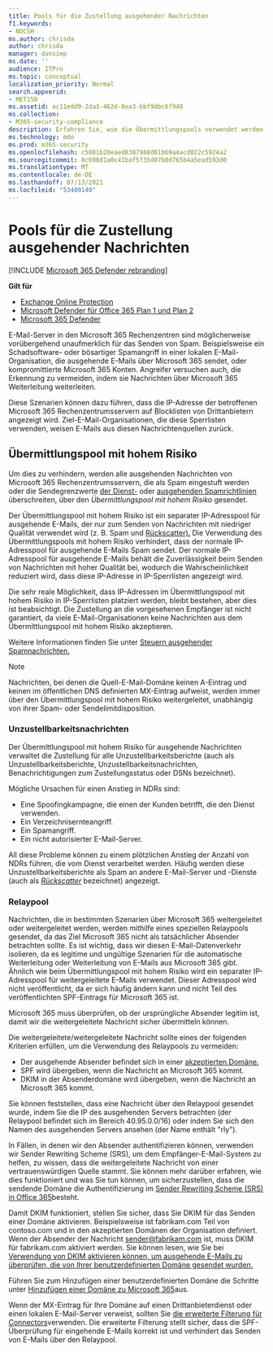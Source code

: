 ```yaml
---
title: Pools für die Zustellung ausgehender Nachrichten
f1.keywords:
- NOCSH
ms.author: chrisda
author: chrisda
manager: dansimp
ms.date: ''
audience: ITPro
ms.topic: conceptual
localization_priority: Normal
search.appverid:
- MET150
ms.assetid: ac11edd9-2da3-462d-8ea3-bbf9dbc6f948
ms.collection:
- M365-security-compliance
description: Erfahren Sie, wie die Übermittlungspools verwendet werden, um den Ruf von E-Mail-Servern in den Microsoft 365 Rechenzentren zu schützen.
ms.technology: mdo
ms.prod: m365-security
ms.openlocfilehash: c5881b20eaed8387988d01b69a4acd022c5924a2
ms.sourcegitcommit: 8c698d1a0c41baf5f35d07b0d765b4a5ead593d0
ms.translationtype: MT
ms.contentlocale: de-DE
ms.lasthandoff: 07/13/2021
ms.locfileid: "53409140"
---
```

# <a name="outbound-delivery-pools"></a>Pools für die Zustellung ausgehender Nachrichten

[!INCLUDE [Microsoft 365 Defender rebranding](../includes/microsoft-defender-for-office.md)]

**Gilt für**
- [Exchange Online Protection](exchange-online-protection-overview.md)
- [Microsoft Defender für Office 365 Plan 1 und Plan 2](defender-for-office-365.md)
- [Microsoft 365 Defender](../defender/microsoft-365-defender.md)

E-Mail-Server in den Microsoft 365 Rechenzentren sind möglicherweise vorübergehend unaufmerklich für das Senden von Spam. Beispielsweise ein Schadsoftware- oder bösartiger Spamangriff in einer lokalen E-Mail-Organisation, die ausgehende E-Mails über Microsoft 365 sendet, oder kompromittierte Microsoft 365 Konten. Angreifer versuchen auch, die Erkennung zu vermeiden, indem sie Nachrichten über Microsoft 365 Weiterleitung weiterleiten.

Diese Szenarien können dazu führen, dass die IP-Adresse der betroffenen Microsoft 365 Rechenzentrumsservern auf Blocklisten von Drittanbietern angezeigt wird. Ziel-E-Mail-Organisationen, die diese Sperrlisten verwenden, weisen E-Mails aus diesen Nachrichtenquellen zurück.

## <a name="high-risk-delivery-pool"></a>Übermittlungspool mit hohem Risiko
Um dies zu verhindern, werden alle ausgehenden Nachrichten von Microsoft 365 Rechenzentrumsservern, die als Spam eingestuft werden oder die Sendegrenzwerte [der Dienst-](/office365/servicedescriptions/exchange-online-service-description/exchange-online-limits#sending-limits-across-office-365-options) oder [ausgehenden Spamrichtlinien](configure-the-outbound-spam-policy.md) überschreiten, über den _Übermittlungspool mit hohem Risiko_ gesendet.

Der Übermittlungspool mit hohem Risiko ist ein separater IP-Adresspool für ausgehende E-Mails, der nur zum Senden von Nachrichten mit niedriger Qualität verwendet wird (z. B. Spam und [Rückscatter).](backscatter-messages-and-eop.md) Die Verwendung des Übermittlungspools mit hohem Risiko verhindert, dass der normale IP-Adresspool für ausgehende E-Mails Spam sendet. Der normale IP-Adresspool für ausgehende E-Mails behält die Zuverlässigkeit beim Senden von Nachrichten mit hoher Qualität bei, wodurch die Wahrscheinlichkeit reduziert wird, dass diese IP-Adresse in IP-Sperrlisten angezeigt wird.

Die sehr reale Möglichkeit, dass IP-Adressen im Übermittlungspool mit hohem Risiko in IP-Sperrlisten platziert werden, bleibt bestehen, aber dies ist beabsichtigt. Die Zustellung an die vorgesehenen Empfänger ist nicht garantiert, da viele E-Mail-Organisationen keine Nachrichten aus dem Übermittlungspool mit hohem Risiko akzeptieren.

Weitere Informationen finden Sie unter [Steuern ausgehender Spamnachrichten.](outbound-spam-controls.md)

> [!NOTE]
> Nachrichten, bei denen die Quell-E-Mail-Domäne keinen A-Eintrag und keinen im öffentlichen DNS definierten MX-Eintrag aufweist, werden immer über den Übermittlungspool mit hohem Risiko weitergeleitet, unabhängig von ihrer Spam- oder Sendelimitdisposition.

### <a name="bounce-messages"></a>Unzustellbarkeitsnachrichten

Der Übermittlungspool mit hohem Risiko für ausgehende Nachrichten verwaltet die Zustellung für alle Unzustellbarkeitsberichte (auch als Unzustellbarkeitsberichte, Unzustellbarkeitsnachrichten, Benachrichtigungen zum Zustellungsstatus oder DSNs bezeichnet).

Mögliche Ursachen für einen Anstieg in NDRs sind:

- Eine Spoofingkampagne, die einen der Kunden betrifft, die den Dienst verwenden.
- Ein Verzeichnisernteangriff.
- Ein Spamangriff.
- Ein nicht autorisierter E-Mail-Server.

All diese Probleme können zu einem plötzlichen Anstieg der Anzahl von NDRs führen, die vom Dienst verarbeitet werden. Häufig werden diese Unzustellbarkeitsberichte als Spam an andere E-Mail-Server und -Dienste (auch als _[Rückscatter](backscatter-messages-and-eop.md)_ bezeichnet) angezeigt.


### <a name="relay-pool"></a>Relaypool

Nachrichten, die in bestimmten Szenarien über Microsoft 365 weitergeleitet oder weitergeleitet werden, werden mithilfe eines speziellen Relaypools gesendet, da das Ziel Microsoft 365 nicht als tatsächlicher Absender betrachten sollte. Es ist wichtig, dass wir diesen E-Mail-Datenverkehr isolieren, da es legitime und ungültige Szenarien für die automatische Weiterleitung oder Weiterleitung von E-Mails aus Microsoft 365 gibt. Ähnlich wie beim Übermittlungspool mit hohem Risiko wird ein separater IP-Adresspool für weitergeleitete E-Mails verwendet. Dieser Adresspool wird nicht veröffentlicht, da er sich häufig ändern kann und nicht Teil des veröffentlichten SPF-Eintrags für Microsoft 365 ist.

Microsoft 365 muss überprüfen, ob der ursprüngliche Absender legitim ist, damit wir die weitergeleitete Nachricht sicher übermitteln können.

Die weitergeleitete/weitergeleitete Nachricht sollte eines der folgenden Kriterien erfüllen, um die Verwendung des Relaypools zu vermeiden:

- Der ausgehende Absender befindet sich in einer [akzeptierten Domäne.](/exchange/mail-flow-best-practices/manage-accepted-domains/manage-accepted-domains)
- SPF wird übergeben, wenn die Nachricht an Microsoft 365 kommt.
- DKIM in der Absenderdomäne wird übergeben, wenn die Nachricht an Microsoft 365 kommt.
 
Sie können feststellen, dass eine Nachricht über den Relaypool gesendet wurde, indem Sie die IP des ausgehenden Servers betrachten (der Relaypool befindet sich im Bereich 40.95.0.0/16) oder indem Sie sich den Namen des ausgehenden Servers ansehen (der Name enthält "rly").

In Fällen, in denen wir den Absender authentifizieren können, verwenden wir Sender Rewriting Scheme (SRS), um dem Empfänger-E-Mail-System zu helfen, zu wissen, dass die weitergeleitete Nachricht von einer vertrauenswürdigen Quelle stammt. Sie können mehr darüber erfahren, wie dies funktioniert und was Sie tun können, um sicherzustellen, dass die sendende Domäne die Authentifizierung im [Sender Rewriting Scheme (SRS) in Office 365](/office365/troubleshoot/antispam/sender-rewriting-scheme)besteht.

Damit DKIM funktioniert, stellen Sie sicher, dass Sie DKIM für das Senden einer Domäne aktivieren. Beispielsweise ist fabrikam.com Teil von contoso.com und in den akzeptierten Domänen der Organisation definiert. Wenn der Absender der Nachricht sender@fabrikam.com ist, muss DKIM für fabrikam.com aktiviert werden. Sie können lesen, wie Sie bei [Verwendung von DKIM aktivieren können, um ausgehende E-Mails zu überprüfen, die von Ihrer benutzerdefinierten Domäne gesendet wurden.](use-dkim-to-validate-outbound-email.md)

Führen Sie zum Hinzufügen einer benutzerdefinierten Domäne die Schritte unter [Hinzufügen einer Domäne zu Microsoft 365](../../admin/setup/add-domain.md)aus.

Wenn der MX-Eintrag für Ihre Domäne auf einen Drittanbieterdienst oder einen lokalen E-Mail-Server verweist, sollten Sie [die erweiterte Filterung für Connectors](/exchange/mail-flow-best-practices/use-connectors-to-configure-mail-flow/enhanced-filtering-for-connectors)verwenden. Die erweiterte Filterung stellt sicher, dass die SPF-Überprüfung für eingehende E-Mails korrekt ist und verhindert das Senden von E-Mails über den Relaypool.

